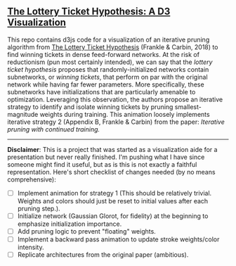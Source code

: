 ## [The Lottery Ticket Hypothesis: A D3 Visualization](https://https://ashtonomy.github.io/lottery_ticket_animation/)

This repo contains d3js code for a visualization of an iterative pruning algorithm from [The Lottery Ticket Hypothesis](https://arxiv.org/abs/1803.03635) (Frankle & Carbin, 2018) to find winning tickets in dense feed-forward networks. At the risk of reductionism (pun most certainly intended), we can say that the _lottery ticket hypothesis_ proposes that randomly-initialized networks contain subnetworks, or _winning tickets_,  that perform on par with the original network while having far fewer parameters. More specifically, these subnetworks have initializations that are particularly amenable to optimization. Leveraging this observation, the authors propose an iterative strategy to identify and isolate winning tickets by pruning smallest-magnitude weights during training. This animation loosely implements iterative strategy 2 (Appendix B, Frankle & Carbin) from the paper: _Iterative pruning with continued training._

---

**Disclaimer**: This is a project that was started as a visualization aide for a presentation but never really finished. I'm pushing what I have since someone might find it useful, but as is this is not exactly a faithful representation. Here's short checklist of changes needed (by no means comprehensive): 
- [ ] Implement animation for strategy 1 (This should be relatively trivial. Weights and colors should just be reset to initial values after each pruning step.).
- [ ] Initialize network (Gaussian Glorot, for fidelity) at the beginning to emphasize initialization importance. 
- [ ] Add pruning logic to prevent "floating" weights.
- [ ] Implement a backward pass animation to update stroke weights/color intensity. 
- [ ] Replicate architectures from the original paper (ambitious).
